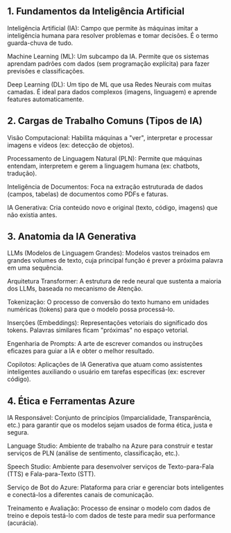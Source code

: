 ## 1. Fundamentos da Inteligência Artificial

Inteligência Artificial (IA): Campo que permite às máquinas imitar a inteligência humana para resolver problemas e tomar decisões. É o termo guarda-chuva de tudo.

Machine Learning (ML): Um subcampo da IA. Permite que os sistemas aprendam padrões com dados (sem programação explícita) para fazer previsões e classificações.

Deep Learning (DL): Um tipo de ML que usa Redes Neurais com muitas camadas. É ideal para dados complexos (imagens, linguagem) e aprende features automaticamente.

## 2. Cargas de Trabalho Comuns (Tipos de IA)

Visão Computacional: Habilita máquinas a "ver", interpretar e processar imagens e vídeos (ex: detecção de objetos).

Processamento de Linguagem Natural (PLN): Permite que máquinas entendam, interpretem e gerem a linguagem humana (ex: chatbots, tradução).

Inteligência de Documentos: Foca na extração estruturada de dados (campos, tabelas) de documentos como PDFs e faturas.

IA Generativa: Cria conteúdo novo e original (texto, código, imagens) que não existia antes.

## 3. Anatomia da IA Generativa

LLMs (Modelos de Linguagem Grandes): Modelos vastos treinados em grandes volumes de texto, cuja principal função é prever a próxima palavra em uma sequência.

Arquitetura Transformer: A estrutura de rede neural que sustenta a maioria dos LLMs, baseada no mecanismo de Atenção.

Tokenização: O processo de conversão do texto humano em unidades numéricas (tokens) para que o modelo possa processá-lo.

Inserções (Embeddings): Representações vetoriais do significado dos tokens. Palavras similares ficam "próximas" no espaço vetorial.

Engenharia de Prompts: A arte de escrever comandos ou instruções eficazes para guiar a IA e obter o melhor resultado.

Copilotos: Aplicações de IA Generativa que atuam como assistentes inteligentes auxiliando o usuário em tarefas específicas (ex: escrever código).

## 4. Ética e Ferramentas Azure

IA Responsável: Conjunto de princípios (Imparcialidade, Transparência, etc.) para garantir que os modelos sejam usados de forma ética, justa e segura.

Language Studio: Ambiente de trabalho na Azure para construir e testar serviços de PLN (análise de sentimento, classificação, etc.).

Speech Studio: Ambiente para desenvolver serviços de Texto-para-Fala (TTS) e Fala-para-Texto (STT).

Serviço de Bot do Azure: Plataforma para criar e gerenciar bots inteligentes e conectá-los a diferentes canais de comunicação.

Treinamento e Avaliação: Processo de ensinar o modelo com dados de treino e depois testá-lo com dados de teste para medir sua performance (acurácia).